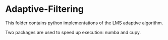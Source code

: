 # Adaptive-Filtering

This folder contains python implementations of the LMS adaptive algorithm.

Two packages are used to speed up execution: numba and cupy.
